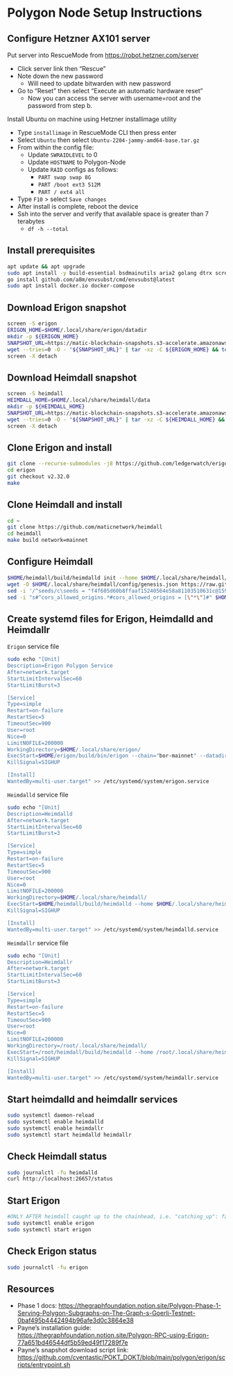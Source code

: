 # Polygon Node Setup Instructions
## Configure Hetzner AX101 server
Put server into RescueMode from https://robot.hetzner.com/server
* Click server link then “Rescue”
* Note down the new password
    * Will need to update bitwarden with new password
* Go to “Reset” then select “Execute an automatic hardware reset” 
    * Now you can access the server with username=root and the password from step b.

Install Ubuntu on machine using Hetzner installimage utility
* Type `installimage` in RescueMode CLI then press enter
* Select `Ubuntu` then select `Ubuntu-2204-jammy-amd64-base.tar.gz`
* From within the config file:
    * Update `SWRAIDLEVEL` to 0
    * Update `HOSTNAME` to Polygon-Node
    * Update `RAID` configs as follows:
        * `PART swap swap 8G`
        * `PART /boot ext3 512M`
        * `PART / ext4 all`
* Type `F10` > select `Save changes`
* After install is complete, reboot the device
* Ssh into the server and verify that available space is greater than 7 terabytes
    * `df -h --total`

## Install prerequisites

``` bash
apt update && apt upgrade
sudo apt install -y build-essential bsdmainutils aria2 golang dtrx screen clang cmake curl httpie jq nano wget
go install github.com/a8m/envsubst/cmd/envsubst@latest
sudo apt install docker.io docker-compose
```

## Download Erigon snapshot

``` bash
screen -S erigon
ERIGON_HOME=$HOME/.local/share/erigon/datadir
mkdir -p ${ERIGON_HOME}
SNAPSHOT_URL=https://matic-blockchain-snapshots.s3-accelerate.amazonaws.com/matic-mainnet/erigon-archive-snapshot-2022-12-13.tar.gz
wget --tries=0 -O - "${SNAPSHOT_URL}" | tar -xz -C ${ERIGON_HOME} && touch ${ERIGON_HOME}/bootstrapped
screen -X detach 
```

## Download Heimdall snapshot

``` bash
screen -S heimdall
HEIMDALL_HOME=$HOME/.local/share/heimdall/data
mkdir -p ${HEIMDALL_HOME}
SNAPSHOT_URL=https://matic-blockchain-snapshots.s3-accelerate.amazonaws.com/matic-mainnet/heimdall-snapshot-2022-12-26.tar.gz
wget --tries=0 -O - "${SNAPSHOT_URL}" | tar -xz -C ${HEIMDALL_HOME} && touch ${HEIMDALL_HOME}/bootstrapped
screen -X detach 
```

## Clone Erigon and install

``` bash
git clone --recurse-submodules -j8 https://github.com/ledgerwatch/erigon.git
cd erigon
git checkout v2.32.0
make
```

## Clone Heimdall and install

``` bash
cd ~
git clone https://github.com/maticnetwork/heimdall 
cd heimdall
make build network=mainnet
```

## Configure Heimdall

``` bash
$HOME/heimdall/build/heimdalld init --home $HOME/.local/share/heimdall/
wget -O $HOME/.local/share/heimdall/config/genesis.json https://raw.githubusercontent.com/maticnetwork/launch/master/mainnet-v1/without-sentry/heimdall/config/genesis.json
sed -i '/^seeds/c\seeds = "f4f605d60b8ffaaf15240564e58a81103510631c@159.203.9.164:26656,4fb1bc820088764a564d4f66bba1963d47d82329@44.232.55.71:26656,2eadba4be3ce47ac8db0a3538cb923b57b41c927@35.199.4.13:26656,3b23b20017a6f348d329c102ddc0088f0a10a444@35.221.13.28:26656,25f5f65a09c56e9f1d2d90618aa70cd358aa68da@35.230.116.151:26656"' $HOME/.local/share/heimdall/config/config.toml
sed -i "s#^cors_allowed_origins.*#cors_allowed_origins = [\"*\"]#" $HOME/.local/share/heimdall/config/config.toml
```

## Create systemd files for Erigon, Heimdalld and Heimdallr
`Erigon` service file

``` bash
sudo echo "[Unit]
Description=Erigon Polygon Service
After=network.target
StartLimitIntervalSec=60
StartLimitBurst=3

[Service]
Type=simple
Restart=on-failure
RestartSec=5
TimeoutSec=900
User=root
Nice=0
LimitNOFILE=200000
WorkingDirectory=$HOME/.local/share/erigon/
ExecStart=$HOME/erigon/build/bin/erigon --chain="bor-mainnet" --datadir="$HOME/.local/share/erigon/datadir" --ethash.dagdir="$HOME/.local/share/erigon/datadir/ethash" --snapshots="true" --bor.heimdall="http://localhost:1317" --http --http.addr="0.0.0.0" --http.port="8545" --http.compression --http.vhosts="*" --http.corsdomain="*" --http.api="eth,debug,net,trace,web3,erigon,bor" --ws --ws.compression --rpc.gascap="300000000" --metrics --metrics.addr="0.0.0.0" --metrics.port="6969"
KillSignal=SIGHUP

[Install]
WantedBy=multi-user.target" >> /etc/systemd/system/erigon.service
```

`Heimdalld` service file

``` bash
sudo echo "[Unit]
Description=Heimdalld
After=network.target
StartLimitIntervalSec=60
StartLimitBurst=3

[Service]
Type=simple
Restart=on-failure
RestartSec=5
TimeoutSec=900
User=root
Nice=0
LimitNOFILE=200000
WorkingDirectory=$HOME/.local/share/heimdall/
ExecStart=$HOME/heimdall/build/heimdalld --home $HOME/.local/share/heimdall/ start
KillSignal=SIGHUP

[Install]
WantedBy=multi-user.target" >> /etc/systemd/system/heimdalld.service
```

`Heimdallr` service file

``` bash
sudo echo "[Unit]
Description=Heimdallr
After=network.target
StartLimitIntervalSec=60
StartLimitBurst=3

[Service]
Type=simple
Restart=on-failure
RestartSec=5
TimeoutSec=900
User=root
Nice=0
LimitNOFILE=200000
WorkingDirectory=/root/.local/share/heimdall/
ExecStart=/root/heimdall/build/heimdalld --home /root/.local/share/heimdall/ rest-server --chain-id=137
KillSignal=SIGHUP

[Install]
WantedBy=multi-user.target" >> /etc/systemd/system/heimdallr.service
```

## Start heimdalld and heimdallr services

``` bash
sudo systemctl daemon-reload
sudo systemctl enable heimdalld 
sudo systemctl enable heimdallr
sudo systemctl start heimdalld heimdallr
```

## Check Heimdall status

``` bash
sudo journalctl -fu heimdalld
curl http://localhost:26657/status
```

## Start Erigon

``` bash
#ONLY AFTER heimdall caught up to the chainhead, i.e. "catching_up": false in `curl http://localhost:26657/status` response
sudo systemctl enable erigon
sudo systemctl start erigon
```

## Check Erigon status

``` bash
sudo journalctl -fu erigon
```

## Resources

* Phase 1 docs: https://thegraphfoundation.notion.site/Polygon-Phase-1-Serving-Polygon-Subgraphs-on-The-Graph-s-Goerli-Testnet-0baf495b4442494b96afe3d0c3864e38
* Payne’s installation guide: https://thegraphfoundation.notion.site/Polygon-RPC-using-Erigon-77a651bd46544df5b59ed49f17289f7e
* Payne’s snapshot download script link: https://github.com/cventastic/POKT_DOKT/blob/main/polygon/erigon/scripts/entrypoint.sh

